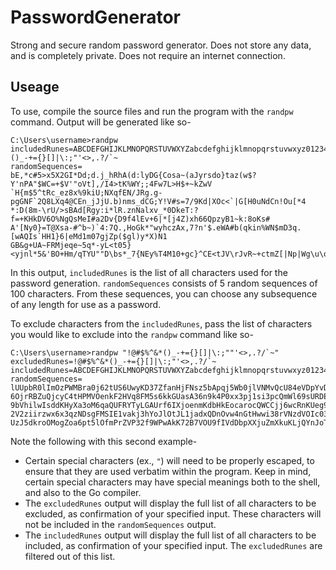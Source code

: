 # PasswordGenerator
Strong and secure random password generator.  Does not store any data, and is completely private.  Does not require an internet connection.

## Useage
To use, compile the source files and run the program with the `randpw` command. Output will be generated like so-

    C:\Users\username>randpw
    includedRunes=ABCDEFGHIJKLMNOPQRSTUVWXYZabcdefghijklmnopqrstuvwxyz0123456789!@#$%^&*()_-+={}[]|\:;"'<>,.?/`~
    randomSequences=
    bE,*c#5>x5X2GI*Dd;d.j_hRhA(d:lyDG{Cosa~(aJyrsdo}taz(w$?Y'nPA"$WC=+$V'"oVt],/I4>tK%WY;;4Fw7L>H$+~kZwV
    `H{m$5^tRc_ez8x%9kiU;NXqfEN/JRg.g-pgGNF`2Q8LXq4@CEn_jJjU.b)nms_dCG;Y!V#s=7/9Kd|XOc<`|G[H0uNdCn!Ou[*4
    *:D(8m-\rU/>sBAd[Rgy:i*lR.znNalxv_*0DkeT:?f=+KHkDV6O%NgQsMeI#a2Dv{D9f4lEv+6|*[j4Z)xh66QpzyB1~k:8oKs#
    A'[Ny0}=T@Xsa-#^b~)`4:7Q.,HoGk*"wyhczAx,7?n'$.eWA#b(qkin%WN$mD3q.[wAQIs`HH1}6|eMd1m07gjZp($gl)y*X)N1
    GB&g+UA~FRMjeqe~5q*-yL<t05}<yjnl*5&'BO+Hm/qTYU""D\bs*_7{NEy%T4M10+gc}^CE<tJV\rJvR~+ctmZ[|Np|Wg\u\ohk

In this output, `includedRunes` is the list of all characters used for the password generation.  `randomSequences` consists of 5 random sequences of 100 characters.  From these sequences, you can choose any subsequence of any length for use as a password.

To exclude characters from the `includedRunes`, pass the list of characters you would like to exclude into the `randpw` command like so-

    C:\Users\username>randpw "!@#$%^&*()_-+={}[]|\:;""'<>,.?/`~"
    excludedRunes=!@#$%^&*()_-+={}[]|\:;"'<>,.?/`~
    includedRunes=ABCDEFGHIJKLMNOPQRSTUVWXYZabcdefghijklmnopqrstuvwxyz0123456789
    randomSequences=
    lUUpbR0lImOzPWMBra0j62tUS6UwyKD37ZfanHjFNsz5bApqj5Wb0jlVNMvQcU84eVDpYvDdbHuq4EfeYot8lcd4Y5ZuWtWFydy9
    6OjrRBZuQjcyC4tHPMVOenkF2HVq8FM5s6kkGUasA36n9k4P0xx3pj1si3pcQmWl69sURDEOPpMUJTekegjQed4qedwStv3mO6W2
    9bVhilwIsddKHyXa3oM6qaQUFRYTyLGAUrf6IXjoenmKdbHkEocarocQWCCjj6wcRnKUeg98yALE7dnrnjrYYbXZW9VHuvESMNT6
    2V2ziirzwx6x3qzNDsgFMSIE1vakj3hYoJlOtJL1jadxQDnOvw4nGtHwwi38rVNzdVOIc03Y3OzkSMbERidHzzVUIP5DdFNAMTSX
    UzJ5dkroOMogZoa6pt5lOfmPrZVP32f9WPwAkK72B7VOU9fIVdDbpXXjuZmXkuKLjQYnJoTqWZKtB5AHgEXel4i2YQoxHeQ76U5M

Note the following with this second example-
- Certain special characters (ex., `"`) will need to be properly escaped, to ensure that they are used verbatim within the program.  Keep in mind, certain special characters may have special meanings both to the shell, and also to the Go compiler.
- The `excludedRunes` output will display the full list of all characters to be excluded, as confirmation of your specified input.  These characters will not be included in the `randomSequences` output.
- The `includedRunes` output will display the full list of all characters to be included, as confirmation of your specified input.  The `excludedRunes` are filtered out of this list.
